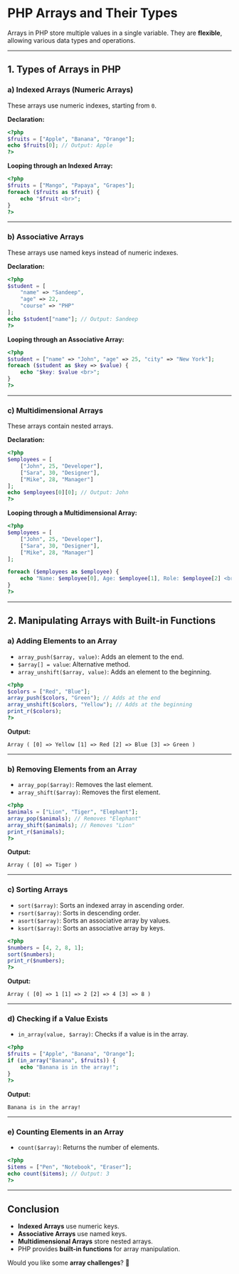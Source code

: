 # **PHP Arrays and Their Types**  

Arrays in PHP store multiple values in a single variable. They are **flexible**, allowing various data types and operations.  

---

## **1. Types of Arrays in PHP**  

### **a) Indexed Arrays (Numeric Arrays)**  
These arrays use numeric indexes, starting from `0`.  

**Declaration:**  
```php
<?php
$fruits = ["Apple", "Banana", "Orange"];
echo $fruits[0]; // Output: Apple
?>
```

**Looping through an Indexed Array:**  
```php
<?php
$fruits = ["Mango", "Papaya", "Grapes"];
foreach ($fruits as $fruit) {
    echo "$fruit <br>";
}
?>
```

---

### **b) Associative Arrays**  
These arrays use named keys instead of numeric indexes.  

**Declaration:**  
```php
<?php
$student = [
    "name" => "Sandeep",
    "age" => 22,
    "course" => "PHP"
];
echo $student["name"]; // Output: Sandeep
?>
```

**Looping through an Associative Array:**  
```php
<?php
$student = ["name" => "John", "age" => 25, "city" => "New York"];
foreach ($student as $key => $value) {
    echo "$key: $value <br>";
}
?>
```

---

### **c) Multidimensional Arrays**  
These arrays contain nested arrays.  

**Declaration:**  
```php
<?php
$employees = [
    ["John", 25, "Developer"],
    ["Sara", 30, "Designer"],
    ["Mike", 28, "Manager"]
];
echo $employees[0][0]; // Output: John
?>
```

**Looping through a Multidimensional Array:**  
```php
<?php
$employees = [
    ["John", 25, "Developer"],
    ["Sara", 30, "Designer"],
    ["Mike", 28, "Manager"]
];

foreach ($employees as $employee) {
    echo "Name: $employee[0], Age: $employee[1], Role: $employee[2] <br>";
}
?>
```

---

## **2. Manipulating Arrays with Built-in Functions**  

### **a) Adding Elements to an Array**  
- `array_push($array, value)`: Adds an element to the end.  
- `$array[] = value`: Alternative method.  
- `array_unshift($array, value)`: Adds an element to the beginning.  

```php
<?php
$colors = ["Red", "Blue"];
array_push($colors, "Green"); // Adds at the end
array_unshift($colors, "Yellow"); // Adds at the beginning
print_r($colors);
?>
```
**Output:**  
```
Array ( [0] => Yellow [1] => Red [2] => Blue [3] => Green )
```

---

### **b) Removing Elements from an Array**  
- `array_pop($array)`: Removes the last element.  
- `array_shift($array)`: Removes the first element.  

```php
<?php
$animals = ["Lion", "Tiger", "Elephant"];
array_pop($animals); // Removes "Elephant"
array_shift($animals); // Removes "Lion"
print_r($animals);
?>
```
**Output:**  
```
Array ( [0] => Tiger )
```

---

### **c) Sorting Arrays**  
- `sort($array)`: Sorts an indexed array in ascending order.  
- `rsort($array)`: Sorts in descending order.  
- `asort($array)`: Sorts an associative array by values.  
- `ksort($array)`: Sorts an associative array by keys.  

```php
<?php
$numbers = [4, 2, 8, 1];
sort($numbers);
print_r($numbers);
?>
```
**Output:**  
```
Array ( [0] => 1 [1] => 2 [2] => 4 [3] => 8 )
```

---

### **d) Checking if a Value Exists**  
- `in_array(value, $array)`: Checks if a value is in the array.  

```php
<?php
$fruits = ["Apple", "Banana", "Orange"];
if (in_array("Banana", $fruits)) {
    echo "Banana is in the array!";
}
?>
```
**Output:**  
```
Banana is in the array!
```

---

### **e) Counting Elements in an Array**  
- `count($array)`: Returns the number of elements.  

```php
<?php
$items = ["Pen", "Notebook", "Eraser"];
echo count($items); // Output: 3
?>
```

---

## **Conclusion**  
- **Indexed Arrays** use numeric keys.  
- **Associative Arrays** use named keys.  
- **Multidimensional Arrays** store nested arrays.  
- PHP provides **built-in functions** for array manipulation.  

Would you like some **array challenges**? 🚀